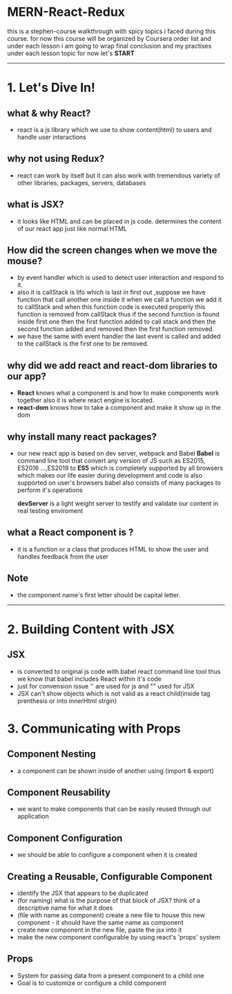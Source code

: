# MERN-React-Redux

this is a stephen-course walkthrough with spicy topics i faced during this course.
for now this course will be organized by Coursera order list and under each lesson i am going to wrap final conclusion and my practises under each lesson topic for now let's **START**

---
# 1. Let's Dive In!

## what & why React?
- react is a js library which we use to show content(html) to users and handle user interactions

## why not using Redux?
- react can work by itself but it can also work with tremendous variety of other libraries, packages, servers, databases

## what is JSX?
- it looks like HTML and can be placed in js code. determines the content of our react app just like normal HTML

## How did the screen changes when we move the mouse?
- by event handler which is used to detect user interaction and respond to it. 
- also it is callStack is lifo which is last in first out ,suppose we have function that call another one inside it when we call a function we add it to callStack and when this function code is executed properly this function is removed from callStack thus if the second function is found inside first one then the first function added to call stack and then the second function added and removed then the first function removed.
- we have the same with event handler the last event is called and added to the callStack is the first one to be removed.

## why did we add react and react-dom libraries to our app?
- **React** knows what a component is and how to make components work together also it is where react engine is located.
- **react-dom** knows how to take a component and make it show up in the dom 

## why install many react packages?
- our new react app is based on dev server, webpack and Babel
 **Babel** is command line tool that convert any version of JS such as ES2015, ES2016 ...,ES2019 to **ES5** which is completely supported by all browsers which makes our life easier during development and code is also supported on user's browsers
 babel also consists of many packages to perform it's operations
 
    **devServer** is a light weight server to testify and validate our content in real testing enviroment


## what a React component is ?
- it is a function or a class that produces HTML to show the user and handles feedback from the user

## Note
- the component name's first letter should be capital letter. 

---
# 2. Building Content with JSX
## JSX 
- is converted to original js code with babel react command line tool thus we know that babel includes React within it's code  
- just for convension issue '' are used for js and "" used for JSX
- JSX can't show objects which is not valid as a react child(inside tag prenthesis or into innerHtml strgin)

# 3. Communicating with Props

## Component Nesting
- a component can be shown inside of another using (import & export)
## Component Reusability
- we want to make components that can be easily reused through out application
## Component Configuration
- we should be able to configure a component when it is created

## Creating a Reusable, Configurable Component
- identify the JSX that appears to be duplicated
- (for naming) what is the purpose of that block of JSX? think of a descriptive name for what it does 
- (file with name as component) create a new file to house this new component - it should have the same name as component
- create new component in the new file, paste the jsx into it 
- make the new component configurable by using react's 'props' system 


## Props
- System for passing data from a present component to a child one
- Goal is to customize or configure a child component
